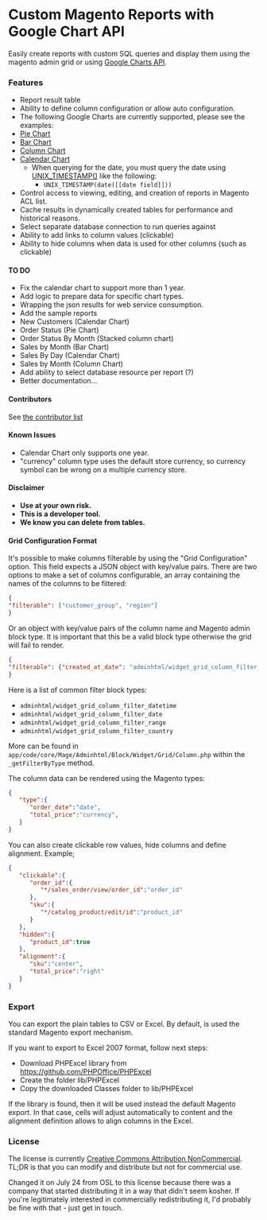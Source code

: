 # **Custom Magento Reports with Google Chart API**

Easily create reports with custom SQL queries and display them using the magento admin grid or using [Google Charts API][1].

### **Features**
- Report result table
 -  Ability to define column configuration or allow auto configuration.
- The following Google Charts are currently supported, please see the examples:
 - [Pie Chart][2]
 - [Bar Chart][3]
 - [Column Chart][4]
 - [Calendar Chart][5]
     - When querying for the date, you must query the date using [UNIX_TIMESTAMP()][6] like the following:
         - `UNIX_TIMESTAMP(date([[date field]]))`
- Control access to viewing, editing, and creation of reports in Magento ACL list.
- Cache results in dynamically created tables for performance and historical reasons.
- Select separate database connection to run queries against
- Ability to add links to column values (clickable)
- Ability to hide columns when data is used for other columns (such as clickable)

#### **TO DO**
- Fix the calendar chart to support more than 1 year.
- Add logic to prepare data for specific chart types.
- Wrapping the json results for web service consumption.
- Add the sample reports
 - New Customers (Calendar Chart)
 - Order Status (Pie Chart)
 - Order Status By Month (Stacked column chart)
 - Sales by Month (Bar Chart)
 - Sales By Day (Calendar Chart)
 - Sales by Month (Column Chart)
- Add ability to select database resource per report (?)
- Better documentation...

#### **Contributors**
See [the contributor list](https://github.com/kalenjordan/custom-reports/graphs/contributors)

#### **Known Issues**
- Calendar Chart only supports one year.
- "currency" column type uses the default store currency, so currency symbol can be wrong on a multiple currency store.

#### **Disclaimer**
 - **Use at your own risk.**
 - **This is a developer tool.**
 - **We know you can delete from tables.**

#### **Grid Configuration Format**

It's possible to make columns filterable by using the "Grid Configuration" option. This field expects a JSON object with key/value pairs.
There are two options to make a set of columns configurable, an array containing the names of the columns to be filtered:

```json
{
"filterable": ["customer_group", "region"]
}
```

Or an object with key/value pairs of the column name and Magento admin block type. It is important that this be a valid block type otherwise the grid will fail to render.

```json
{
"filterable": {"created_at_date": "adminhtml/widget_grid_column_filter_date"}
}
```
Here is a list of common filter block types:
* `adminhtml/widget_grid_column_filter_datetime`
* `adminhtml/widget_grid_column_filter_date`
* `adminhtml/widget_grid_column_filter_range`
* `adminhtml/widget_grid_column_filter_country`

More can be found in `app/code/core/Mage/Adminhtml/Block/Widget/Grid/Column.php` within the `_getFilterByType` method.

The column data can be rendered using the Magento types:

```json
{  
   "type":{  
      "order_date":"date",
      "total_price":"currency",
   }
}
```

You can also create clickable row values, hide columns and define alignment. Example;

```json
{  
   "clickable":{  
      "order_id":{  
         "*/sales_order/view/order_id":"order_id"
      },
      "sku":{  
         "*/catalog_product/edit/id":"product_id"
      }
   },
   "hidden":{  
      "product_id":true
   },
   "alignment":{
      "sku":"center",
      "total_price":"right"
   }
}
```

### Export
You can export the plain tables to CSV or Excel. By default, is used the standard Magento export mechanism.

If you want to export to Excel 2007 format, follow next steps:
 - Download PHPExcel library from https://github.com/PHPOffice/PHPExcel
 - Create the folder lib/PHPExcel
 - Copy the downloaded Classes folder to lib/PHPExcel

If the library is found, then it will be used instead the default Magento export. In that case, cells will adjust automatically to content and the alignment definition allows to align columns in the Excel.

### License
The license is currently <a href="https://tldrlegal.com/license/creative-commons-attribution-noncommercial-(cc-nc)#summary">Creative Commons Attribution NonCommercial</a>.  TL;DR is that you can modify and distribute but not for commercial use.

Changed it on July 24 from OSL to this license because there was a company that started distributing it in a way that didn't seem kosher.  If you're legitimately interested in commercially redistributing it, I'd probably be fine with that - just get in touch.

####

  [1]: https://developers.google.com/chart/
  [2]: https://developers.google.com/chart/interactive/docs/gallery/piechart
  [3]: https://developers.google.com/chart/interactive/docs/gallery/barchart
  [4]: https://developers.google.com/chart/interactive/docs/gallery/columnchart
  [5]: https://developers.google.com/chart/interactive/docs/gallery/calendar
  [6]: http://dev.mysql.com/doc/refman/5.1/en/date-and-time-functions.html#function_unix-timestamp
